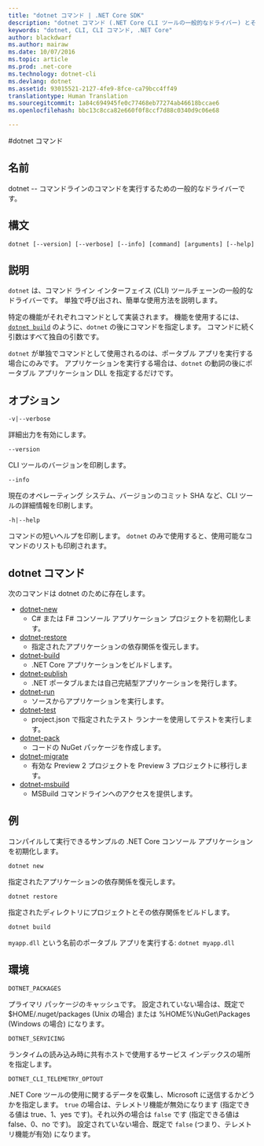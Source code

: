 ```yaml
---
title: "dotnet コマンド | .NET Core SDK"
description: "dotnet コマンド (.NET Core CLI ツールの一般的なドライバー) とその使用法について説明します。"
keywords: "dotnet, CLI, CLI コマンド, .NET Core"
author: blackdwarf
ms.author: mairaw
ms.date: 10/07/2016
ms.topic: article
ms.prod: .net-core
ms.technology: dotnet-cli
ms.devlang: dotnet
ms.assetid: 93015521-2127-4fe9-8fce-ca79bcc4ff49
translationtype: Human Translation
ms.sourcegitcommit: 1a84c694945fe0c77468eb77274ab46618bccae6
ms.openlocfilehash: bbc13c8cca82e660f0f8ccf7d88c0340d9c06e68

---
```


#<a name="dotnet-command"></a>dotnet コマンド

## <a name="name"></a>名前

dotnet -- コマンドラインのコマンドを実行するための一般的なドライバーです。

## <a name="synopsis"></a>構文

`dotnet [--version] [--verbose] [--info] [command] [arguments] [--help]`

## <a name="description"></a>説明
`dotnet` は、コマンド ライン インターフェイス (CLI) ツールチェーンの一般的なドライバーです。 単独で呼び出され、簡単な使用方法を説明します。 

特定の機能がそれぞれコマンドとして実装されます。 機能を使用するには、[`dotnet build`](dotnet-build.md) のように、`dotnet` の後にコマンドを指定します。 コマンドに続く引数はすべて独自の引数です。 

`dotnet` が単独でコマンドとして使用されるのは、ポータブル アプリを実行する場合にのみです。 アプリケーションを実行する場合は、`dotnet` の動詞の後にポータブル アプリケーション DLL を指定するだけです。    

## <a name="options"></a>オプション

`-v|--verbose`

詳細出力を有効にします。

`--version`

CLI ツールのバージョンを印刷します。

`--info`

現在のオペレーティング システム、バージョンのコミット SHA など、CLI ツールの詳細情報を印刷します。 

`-h|--help`

コマンドの短いヘルプを印刷します。 `dotnet` のみで使用すると、使用可能なコマンドのリストも印刷されます。  

## <a name="dotnet-commands"></a>dotnet コマンド

次のコマンドは dotnet のために存在します。

* [dotnet-new](dotnet-new.md)
   * C# または F# コンソール アプリケーション プロジェクトを初期化します。
* [dotnet-restore](dotnet-restore.md)
  * 指定されたアプリケーションの依存関係を復元します。 
* [dotnet-build](dotnet-build.md)
  * .NET Core アプリケーションをビルドします。
* [dotnet-publish](dotnet-publish.md)
   * .NET ポータブルまたは自己完結型アプリケーションを発行します。
* [dotnet-run](dotnet-run.md)
   * ソースからアプリケーションを実行します。
* [dotnet-test](dotnet-test.md)
   * project.json で指定されたテスト ランナーを使用してテストを実行します。
* [dotnet-pack](dotnet-pack.md)
   * コードの NuGet パッケージを作成します。
* [dotnet-migrate](dotnet-migrate.md)
   * 有効な Preview 2 プロジェクトを Preview 3 プロジェクトに移行します。
* [dotnet-msbuild](dotnet-msbuild.md)
   * MSBuild コマンドラインへのアクセスを提供します。

## <a name="examples"></a>例

コンパイルして実行できるサンプルの .NET Core コンソール アプリケーションを初期化します。

`dotnet new`

指定されたアプリケーションの依存関係を復元します。

`dotnet restore`

指定されたディレクトリにプロジェクトとその依存関係をビルドします。 

`dotnet build`

`myapp.dll` という名前のポータブル アプリを実行する: `dotnet myapp.dll`

## <a name="environment"></a>環境 

`DOTNET_PACKAGES`

プライマリ パッケージのキャッシュです。 設定されていない場合は、既定で $HOME/.nuget/packages (Unix の場合) または %HOME%\NuGet\Packages (Windows の場合) になります。

`DOTNET_SERVICING`

ランタイムの読み込み時に共有ホストで使用するサービス インデックスの場所を指定します。

`DOTNET_CLI_TELEMETRY_OPTOUT`

.NET Core ツールの使用に関するデータを収集し、Microsoft に送信するかどうかを指定します。 `true` の場合は、テレメトリ機能が無効になります (指定できる値は true、1、yes です)。それ以外の場合は `false` です (指定できる値は false、0、no です)。 設定されていない場合、既定で `false` (つまり、テレメトリ機能が有効) になります。




<!--HONumber=Nov16_HO3-->


